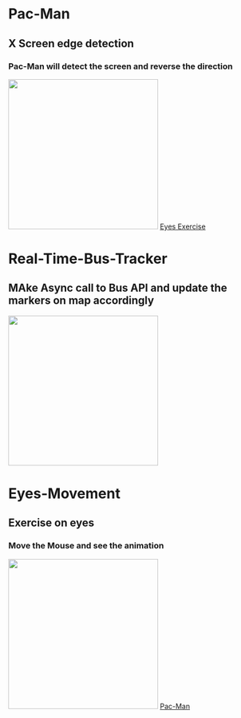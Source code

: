 
# Pac-Man
## X Screen edge detection 
### Pac-Man will detect the screen and reverse the direction 
<img src ="https://github.com/mitstack/MITModule/blob/main/PacMan/pac-man.PNG" width = '300'/>
<a href ="https://github.com/mitstack/MITModule/tree/main/PacMan">Eyes Exercise </a>


# Real-Time-Bus-Tracker
## MAke Async call to Bus API and update the markers on map accordingly
<img src= "https://github.com/mitstack/MITModule/blob/main/Real-Time-Bus-Tracker/real_time_bus_tracker.PNG" width='300'/>


# Eyes-Movement
## Exercise on eyes
### Move the Mouse and see the animation
<img src= "https://github.com/mitstack/MITModule/blob/main/Eye-Ball-Movement/oneeye.png" width='300'/>
<a href="https://github.com/mitstack/MITModule/tree/main/Eye-Ball-Movement"> Pac-Man </a>
